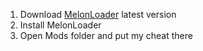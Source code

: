 1. Download [MelonLoader](https://github.com/LavaGang/MelonLoader/releases) latest version
2. Install MelonLoader
3. Open Mods folder and put my cheat there
